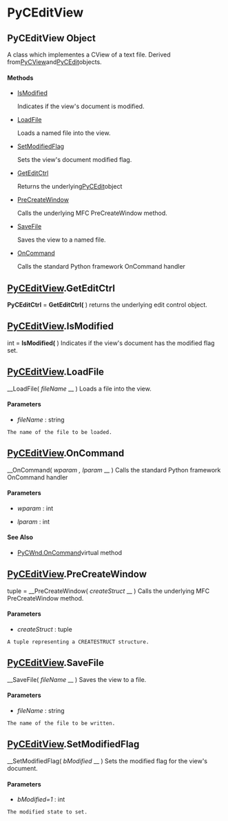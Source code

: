 # PyCEditView

## PyCEditView Object

A class which implementes a CView of a text file.  Derived from[PyCView](#pycview)and[PyCEdit](#pycedit)objects.

#### Methods


  - [IsModified](PyCEditView.md#pyceditviewismodified)

    Indicates if the view's document is modified.&nbsp;

  - [LoadFile](PyCEditView.md#pyceditviewloadfile)

    Loads a named file into the view.&nbsp;

  - [SetModifiedFlag](PyCEditView.md#pyceditviewsetmodifiedflag)

    Sets the view's document modified flag.&nbsp;

  - [GetEditCtrl](PyCEditView.md#pyceditviewgeteditctrl)

    Returns the underlying[PyCEdit](#pycedit)object&nbsp;

  - [PreCreateWindow](PyCEditView.md#pyceditviewprecreatewindow)

    Calls the underlying MFC PreCreateWindow method.&nbsp;

  - [SaveFile](PyCEditView.md#pyceditviewsavefile)

    Saves the view to a named file.&nbsp;

  - [OnCommand](PyCEditView.md#pyceditviewoncommand)

    Calls the standard Python framework OnCommand handler&nbsp;


## [PyCEditView](#pyceditview).GetEditCtrl

 __PyCEditCtrl__ = __GetEditCtrl(__ )
returns the underlying edit control object.

## [PyCEditView](#pyceditview).IsModified

int = __IsModified(__ )
Indicates if the view's document has the modified flag set.

## [PyCEditView](#pyceditview).LoadFile

 __LoadFile( *fileName* __ )
Loads a file into the view.

#### Parameters


  -  *fileName* : string

    The name of the file to be loaded.

## [PyCEditView](#pyceditview).OnCommand

 __OnCommand( *wparam*  *, lparam* __ )
Calls the standard Python framework OnCommand handler

#### Parameters


  -  *wparam* : int

    

  -  *lparam* : int

    

#### See Also


  - [PyCWnd.OnCommand](PyCWnd.md#pycwndoncommand_virtual)virtual method

## [PyCEditView](#pyceditview).PreCreateWindow

tuple = __PreCreateWindow( *createStruct* __ )
Calls the underlying MFC PreCreateWindow method.

#### Parameters


  -  *createStruct* : tuple

    A tuple representing a CREATESTRUCT structure.

## [PyCEditView](#pyceditview).SaveFile

 __SaveFile( *fileName* __ )
Saves the view to a file.

#### Parameters


  -  *fileName* : string

    The name of the file to be written.

## [PyCEditView](#pyceditview).SetModifiedFlag

 __SetModifiedFlag( *bModified* __ )
Sets the modified flag for the view's document.

#### Parameters


  -  *bModified=1* : int

    The modified state to set.